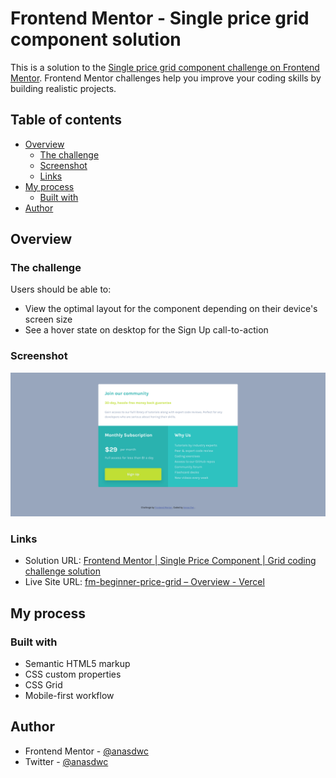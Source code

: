 # Frontend Mentor - Single price grid component solution

This is a solution to the [Single price grid component challenge on Frontend Mentor](https://www.frontendmentor.io/challenges/single-price-grid-component-5ce41129d0ff452fec5abbbc). Frontend Mentor challenges help you improve your coding skills by building realistic projects.

## Table of contents

- [Overview](#overview)
  - [The challenge](#the-challenge)
  - [Screenshot](#screenshot)
  - [Links](#links)
- [My process](#my-process)
  - [Built with](#built-with)
- [Author](#author)

## Overview

### The challenge

Users should be able to:

- View the optimal layout for the component depending on their device's screen size
- See a hover state on desktop for the Sign Up call-to-action

### Screenshot

![](./screenshot.png)

### Links

- Solution URL: [Frontend Mentor | Single Price Component | Grid coding challenge solution](https://www.frontendmentor.io/solutions/single-price-grid-component-hev-nB90oh)
- Live Site URL: [fm-beginner-price-grid – Overview - Vercel](https://vercel.com/anasdwc/fm-beginner-price-grid)

## My process

### Built with

- Semantic HTML5 markup
- CSS custom properties
- CSS Grid
- Mobile-first workflow

## Author

- Frontend Mentor - [@anasdwc](https://www.frontendmentor.io/profile/anasdwc)
- Twitter - [@anasdwc](https://www.twitter.com/anasdwc)
